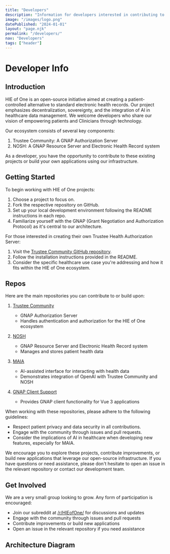 ```yaml
---
title: "Developers"
description: "Information for developers interested in contributing to or building upon HIE of One's open-source healthcare projects"
image: "/images/logo.png"
datePublished: "2024-01-01"
layout: "page.njk"
permalink: "/developers/"
nav: "Developers"
tags: ["header"]
---
```


# Developer Info

## Introduction

HIE of One is an open-source initiative aimed at creating a patient-controlled alternative to standard electronic health records. Our project emphasizes decentralization, sovereignty, and the integration of AI in healthcare data management. We welcome developers who share our vision of empowering patients and Clinicians through technology.

Our ecosystem consists of several key components:

1. Trustee Community: A GNAP Authorization Server
2. NOSH: A GNAP Resource Server and Electronic Health Record system

As a developer, you have the opportunity to contribute to these existing projects or build your own applications using our infrastructure.

## Getting Started

To begin working with HIE of One projects:

1. Choose a project to focus on.
2. Fork the respective repository on GitHub.
3. Set up your local development environment following the README instructions in each repo.
4. Familiarize yourself with the GNAP (Grant Negotiation and Authorization Protocol) as it's central to our architecture.

For those interested in creating their own Trustee Health Authorization Server:

1. Visit the [Trustee Community GitHub repository](https://github.com/HIEofOne/Trustee-Community).
2. Follow the installation instructions provided in the README.
3. Consider the specific healthcare use case you're addressing and how it fits within the HIE of One ecosystem.

## Repos

Here are the main repositories you can contribute to or build upon:

1. [Trustee Community](https://github.com/HIEofOne/Trustee-Community)

   - GNAP Authorization Server
   - Handles authentication and authorization for the HIE of One ecosystem

2. [NOSH](https://github.com/shihjay2/nosh3)

   - GNAP Resource Server and Electronic Health Record system
   - Manages and stores patient health data

3. [MAIA](https://github.com/abeuscher/vue-ai-example)

   - AI-assisted interface for interacting with health data
   - Demonstrates integration of OpenAI with Trustee Community and NOSH

4. [GNAP Client Support](https://github.com/hieofone/vue3-gnap)
   - Provides GNAP client functionality for Vue 3 applications

When working with these repositories, please adhere to the following guidelines:

- Respect patient privacy and data security in all contributions.
- Engage with the community through issues and pull requests.
- Consider the implications of AI in healthcare when developing new features, especially for MAIA.

We encourage you to explore these projects, contribute improvements, or build new applications that leverage our open-source infrastructure. If you have questions or need assistance, please don't hesitate to open an issue in the relevant repository or contact our development team.

## Get Involved

We are a very small group looking to grow. Any form of participation is encouraged:

- Join our subreddit at [/r/HIEofOne/](https://reddit.com/r/HIEofOne/) for discussions and updates
- Engage with the community through issues and pull requests
- Contribute improvements or build new applications
- Open an issue in the relevant repository if you need assistance

## Architecture Diagram

<div id="diagram-container"></div>
